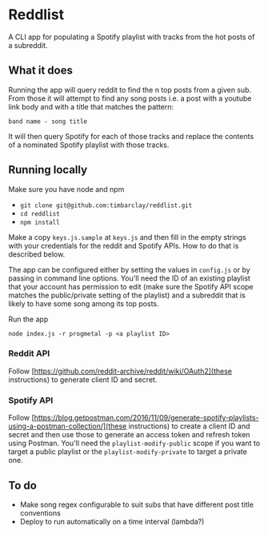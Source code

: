 # Reddlist

A CLI app for populating a Spotify playlist with tracks from the hot posts of a subreddit.

## What it does

Running the app will query reddit to find the n top posts from a given sub. From those it will attempt to find any song posts i.e. a post with a youtube link body and with a title that matches the pattern:

    band name - song title

It will then query Spotify for each of those tracks and replace the contents of a nominated Spotify playlist with those tracks.

## Running locally

Make sure you have node and npm

* `git clone git@github.com:timbarclay/reddlist.git`
* `cd reddlist`
* `npm install`

Make a copy `keys.js.sample` at `keys.js` and then fill in the empty strings with your credentials for the reddit and Spotify APIs. How to do that is described below.

The app can be configured either by setting the values in `config.js` or by passing in command line options. You'll need the ID of an existing playlist that your account has permission to edit (make sure the Spotify API scope matches the public/private setting of the playlist) and a subreddit that is likely to have some song among its top posts.

Run the app

    node index.js -r progmetal -p <a playlist ID>

### Reddit API

Follow [https://github.com/reddit-archive/reddit/wiki/OAuth2](these instructions) to generate client ID and secret.

### Spotify API

Follow [https://blog.getpostman.com/2016/11/09/generate-spotify-playlists-using-a-postman-collection/](these instructions) to create a client ID and secret and then use those to generate an access token and refresh token using Postman. You'll need the `playlist-modify-public` scope if you want to target a public playlist or the `playlist-modify-private` to target a private one.

## To do

* Make song regex configurable to suit subs that have different post title conventions
* Deploy to run automatically on a time interval (lambda?)